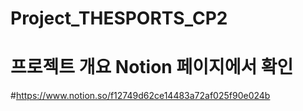 # Project_THESPORTS_CP2

# 프로젝트 개요 Notion 페이지에서 확인
#https://www.notion.so/f12749d62ce14483a72af025f90e024b
